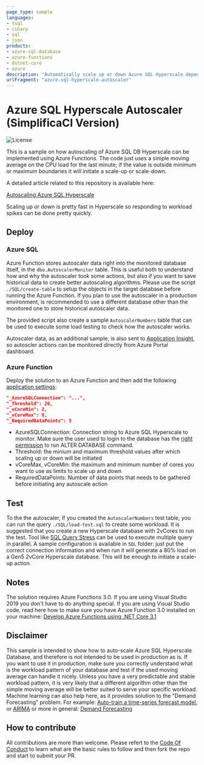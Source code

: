 ```yaml
---
page_type: sample
languages:
- tsql
- csharp
- sql
- json
products:
- azure-sql-database
- azure-functions
- dotnet-core
- azure
description: "Automatically scale up or down Azure SQL Hyperscale depending on active workload"
urlFragment: "azure-sql-hyperscale-autoscaler"
---
```


# Azure SQL Hyperscale Autoscaler (SimplificaCI Version)

![License](https://img.shields.io/badge/license-MIT-green.svg)

<!-- 
Guidelines on README format: https://review.docs.microsoft.com/help/onboard/admin/samples/concepts/readme-template?branch=master

Guidance on onboarding samples to docs.microsoft.com/samples: https://review.docs.microsoft.com/help/onboard/admin/samples/process/onboarding?branch=master

Taxonomies for products and languages: https://review.docs.microsoft.com/new-hope/information-architecture/metadata/taxonomies?branch=master
-->

This is a sample on how autoscaling of Azure SQL DB Hyperscale can be implemented using Azure Functions. The code just uses a simple moving average on the CPU load for the last minute; if the value is outside minimum or maximum boundaries it will initiate a scale-up or scale-down.

A detailed article related to this repository is available here:

[Autoscaling Azure SQL Hyperscale](https://techcommunity.microsoft.com/t5/azure-sql-database/autoscaling-azure-sql-hyperscale/ba-p/1149025)

Scaling up or down is pretty fast in Hyperscale so responding to workload spikes can be done pretty quickly.

## Deploy

### Azure SQL

Azure Function stores autoscaler data right into the monitored database itself, in the `dbo.AutoscalerMonitor` table. This is useful both to understand how and why the autoscaler took some actions, but also if you want to save historical data to create better autoscaling algorithms. Please use the script `./SQL/create-table` to setup the objects in the target database before running the Azure Function. If you plan to use the autoscaler in a production environment, is recommended to use a different database other than the monitored one to store historical autoscaler data.

The provided script also create a sample `AutoscalerNumbers` table that can be used to execute some load testing to check how the autoscaler works.

Autoscaler data, as an additional sample, is also sent to [Application Insight](https://docs.microsoft.com/en-us/azure/azure-functions/functions-monitoring#log-custom-telemetry-in-c-functions), so autoscler actions can be monitored directly from Azure Portal dashboard.

### Azure Function

Deploy the solution to an Azure Function and then add the following [application settings](https://docs.microsoft.com/en-us/azure/azure-functions/functions-how-to-use-azure-function-app-settings#settings):

```json
"_AzureSQLConnection": "...",
"_Threshold": 20,
"_vCoreMin": 2,
"_vCoreMax": 8,
"_RequiredDataPoints": 5
```

- AzureSQLConnection: Connection string to Azure SQL Hyperscale to monitor. Make sure the user used to login to the database has the [right permission](https://docs.microsoft.com/en-us/sql/t-sql/statements/alter-database-transact-sql?view=azuresqldb-current#permissions-1) to run ALTER DATABASE command.
- Threshold: the minium and maximum threshold values after which scaling up or down will be initiated
- vCoreMax, vCoreMin: the maximum and minimum number of cores you want to use as limits to scale up and down
- RequiredDataPoints: Number of data points that needs to be gathered before initiating any autoscale action

## Test

To the the autoscaler, if you created the `AutoscalerNumbers` test table, you can run the query `./SQL/load-test.sql` to create some workload. It is suggested that you create a new Hyperscale database with 2vCores to run the test. Tool like [SQL Query Stress](https://github.com/ErikEJ/SqlQueryStress) can be used to execute multiple query in parallel. A sample configuration is available in `SQL` folder: just put the correct connection information and when run it will generate a 80% load on a Gen5 2vCore Hyperscale database. This will be enough to initiate a scale-up action.

## Notes

The solution requires Azure Functions 3.0. If you are using Visual Studio 2019 you don't have to do anything special. If you are using Visual Studio code, read here how to make sure you have Azure Function 3.0 installed on your machine: [Develop Azure Functions using .NET Core 3.1 ](https://dev.to/azure/develop-azure-functions-using-net-core-3-0-gcm)

## Disclaimer

This sample is intended to show how to auto-scale Azure SQL Hyperscale Database, and therefore is not intended to be used in production as is. If you want to use it in production, make sure you correctly understand what is the workload pattern of your database and test if the used moving average can handle it nicely. Unless you have a very predictable and stable workload pattern, it is very likely that a different algorithm other than the simple moving average will be better suited to serve your specific workload. Machine learning can also help here, as it provides solution to the "Demand Forecasting" problem. For example: [Auto-train a time-series forecast model](https://docs.microsoft.com/en-us/azure/machine-learning/how-to-auto-train-forecast), or [ARIMA](https://en.wikipedia.org/wiki/Autoregressive_integrated_moving_average) or more in general: [Demand Forecasting](https://en.wikipedia.org/wiki/Demand_forecasting)

## How to contribute

All contributions are more than welcome. Please refert to the [Code Of Conduct](CODE_OF_CONDUCT.md) to learn what are the basic rules to follow and then fork the repo and start to submit your PR.

